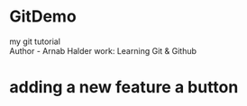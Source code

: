 # GitDemo
my git tutorial
<br>
Author - Arnab Halder
work: Learning Git & Github
# adding a new feature a button
